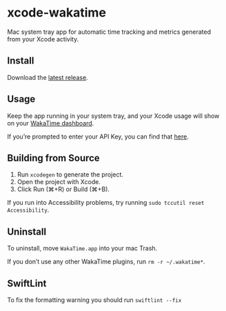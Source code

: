 # xcode-wakatime

Mac system tray app for automatic time tracking and metrics generated from your Xcode activity.

## Install

Download the [latest release](https://github.com/wakatime/xcode-wakatime/releases).

## Usage

Keep the app running in your system tray, and your Xcode usage will show on your [WakaTime dashboard](https://wakatime.com).

If you’re prompted to enter your API Key, you can find that [here](https://wakatime.com/api-key).

## Building from Source

1. Run `xcodegen` to generate the project.
2. Open the project with Xcode.
3. Click Run (⌘+R) or Build (⌘+B).

If you run into Accessibility problems, try running `sudo tccutil reset Accessibility`.

## Uninstall

To uninstall, move `WakaTime.app` into your mac Trash.

If you don’t use any other WakaTime plugins, run `rm -r ~/.wakatime*`.

## SwiftLint

To fix the formatting warning you should run `swiftlint --fix`
